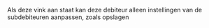Als deze vink aan staat kan deze debiteur alleen instellingen van de subdebiteuren aanpassen, zoals opslagen